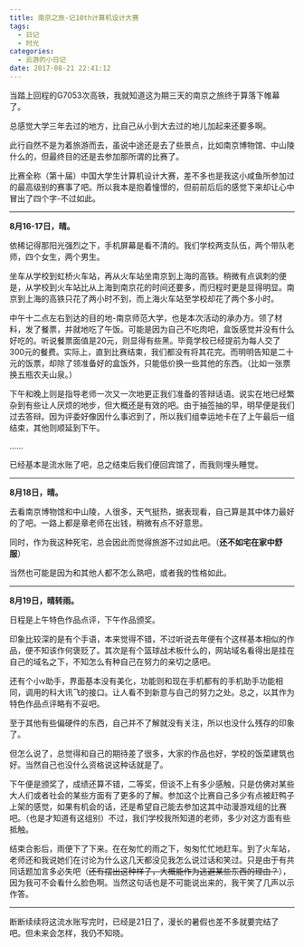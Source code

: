 ```yaml
---
title: 南京之旅-记10th计算机设计大赛
tags:
  - 日记
  - 时光
categories:
  - 云游的小日记
date: 2017-08-21 22:41:12
---
```


当踏上回程的G7053次高铁，我就知道这为期三天的南京之旅终于算落下帷幕了。

总感觉大学三年去过的地方，比自己从小到大去过的地儿加起来还要多啊。

此行自然不是为着旅游而去，虽说中途还是去了些景点，比如南京博物馆、中山陵什么的，但最终目的还是去参加那所谓的比赛了。

<!-- more -->

比赛全称（第十届）中国大学生计算机设计大赛，差不多也是我这小咸鱼所参加过的最高级别的赛事了吧。所以我本是抱着憧憬的，但前前后后的感觉下来却让心中冒出了四个字-不过如此。

* * *
**8月16-17日，晴。**

依稀记得那阳光强烈之下，手机屏幕是看不清的。我们学校两支队伍，两个带队老师，四个女生，两个男生。

坐车从学校到虹桥火车站，再从火车站坐南京到上海的高铁。稍微有点讽刺的便是，从学校到火车站比从上海到南京花的时间还要多，而归程时更是显得明显。南京到上海的高铁只花了两小时不到，而上海火车站至学校却花了两个多小时。

中午十二点左右到达的目的地-南京师范大学，也是本次活动的承办方。领了材料，发了餐票，并就地吃了午饭。可能是因为自己不吃肉吧，盒饭感觉并没有什么好吃的。听说餐票面值是20元，则显得有些黑。毕竟学校已经提前为每人交了300元的餐费。实际上，直到比赛结束，我们都没有将其花完。而明明告知是二十元的饭票，却除了领准备好的盒饭外，只能低价换一些其他的东西。（比如一张票换五瓶农夫山泉。）

下午和晚上则是指导老师一次又一次地更正我们准备的答辩话语。说实在地已经繁杂到有些让人厌烦的地步，但大概还是有效的吧。由于抽签抽的早，明早便是我们过去答辩。因为评委好像因什么事迟到了，所以我们组幸运地卡在了上午最后一组结束，其他则顺延到下午。

……

已经基本是流水账了吧，总之结束后我们便回宾馆了，而我则埋头睡觉。

* * *
**8月18日，晴。**

去看南京博物馆和中山陵，人很多，天气挺热，据表现看，自己算是其中体力最好的了吧。一路上都是章老师在出钱，稍微有点不好意思。

同时，作为我这种死宅，总会因此而觉得旅游不过如此吧。（**还不如宅在家中舒服**）

当然也可能是因为和其他人都不怎么熟吧，或者我的性格如此。

* * *
**8月19日，晴转雨。**

日程是上午特色作品点评，下午作品颁奖。

印象比较深的是有个手语，本来觉得不错，不过听说去年便有个这样基本相似的作品，便不知该作何褒贬了。其次是有个篮球战术板什么的，网站域名看得出是挂在自己的域名之下，不知怎么有种自己在努力的亲切之感吧。

还有个小v助手，界面基本没有美化，功能则和现在手机都有的手机助手功能相同，调用的科大讯飞的接口。让人看不到新意与自己的努力之处。总之，以其作为特色作品点评略有不妥吧。

至于其他有些偏硬件的东西，自己并不了解就没有关注，所以也没什么残存的印象了。

但怎么说了，总觉得和自己的期待差了很多，大家的作品也好，学校的饭菜建筑也好。当然自己也没什么资格说这种话就是了。

下午便是颁奖了，成绩还算不错，二等奖，但谈不上有多少感触，只是仿佛对某些大人们或者社会的某些方面有了更多的了解。参加这个比赛自己多少有点被赶鸭子上架的感觉，如果有机会的话，还是希望自己能去参加这其中动漫游戏组的比赛吧。（也是才知道有这组别）不过，我们学校我所知道的老师，多少对这方面有些抵触。

结束合影后，雨便下了下来。在在匆忙的雨之下，匆匆忙忙地赶车。到了火车站，老师还和我说她们在讨论为什么这几天都没见我怎么说过话和笑过。只是由于有共同话题加言多必失吧（<del>还有摆出这种样子，大概能作为逃避某些东西的理由？</del>），因为我可不会看什么脸色啊。当然这句话也是不可能说出来的，我干笑了几声以示作答。

* * *

断断续续将这流水账写完时，已经是21日了，漫长的暑假也差不多就要完结了吧。但未来会怎样，我仍不知晓。